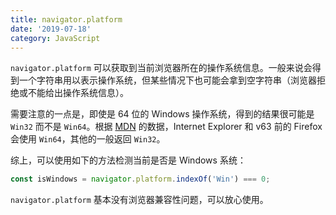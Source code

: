 ```yaml
---
title: navigator.platform
date: '2019-07-18'
category: JavaScript
---
```


`navigator.platform` 可以获取到当前浏览器所在的操作系统信息。一般来说会得到一个字符串用以表示操作系统，但某些情况下也可能会拿到空字符串（浏览器拒绝或不能给出操作系统信息）。

需要注意的一点是，即使是 64 位的 Windows 操作系统，得到的结果很可能是 `Win32` 而不是 `Win64`。根据 [MDN](https://developer.mozilla.org/en-US/docs/Web/API/NavigatorID/platform) 的数据，Internet Explorer 和 v63 前的 Firefox 会使用 `Win64`，其他的一般返回 `Win32`。

综上，可以使用如下的方法检测当前是否是 Windows 系统：

```javascript
const isWindows = navigator.platform.indexOf('Win') === 0;
```

`navigator.platform` 基本没有浏览器兼容性问题，可以放心使用。
